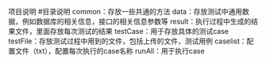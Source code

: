 项目说明
#目录说明
 common：存放一些共通的方法
 data：存放测试中通用数据，例如数据库的相关信息，接口的相关信息参数等
 result：执行过程中生成的结果文件，里面存放每次测试的结果
 testCase：用于存放具体的测试case
 testFile：存放测试过程中用到的文件，包括上传的文件，测试用例
 caselist：配置文件（txt），配置每次执行的case名称
 runAll：用于执行case